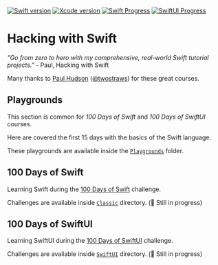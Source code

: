 [![Swift version][swift_badge]][swift_release_notes]
[![Xcode version][xcode_badge]][xcode_website]
[![Swift Progress][swift_progress]][swift_current_day]
[![SwiftUI Progress][swiftui_progress]][swiftui_current_day]

# Hacking with Swift

_"Go from zero to hero with my comprehensive, real-world Swift tutorial projects."_ - Paul, Hacking with Swift

Many thanks to [Paul Hudson](https://twitter.com/twostraws) ([@twostraws](https://github.com/twostraws)) for these great courses.

## Playgrounds

This section is common for _100 Days of Swift_ and _100 Days of SwiftUI_ courses.

Here are covered the first 15 days with the basics of the Swift language.

These playgrounds are available inside the [`Playgrounds`](Playgrounds) folder.

## 100 Days of Swift

Learning Swift during the [100 Days of Swift](https://www.hackingwithswift.com/100) challenge.

Challenges are available inside [`Classic`](Classic) directory. (🚧 Still in progress)

## 100 Days of SwiftUI

Learning SwiftUI during the [100 Days of SwiftUI](https://www.hackingwithswift.com/100/swiftui) challenge.

Challenges are available inside [`SwiftUI`](SwiftUI) directory. (🚧 Still in progress)

[swift_release_notes]: https://swift.org/blog/swift-5-5-released/
[swift_badge]: https://img.shields.io/badge/Swift-5.5-FA7343?logo=swift

[xcode_website]: https://developer.apple.com/xcode/
[xcode_badge]: https://img.shields.io/badge/Xcode-13.2-1575F9?style=flat&logo=Xcode

[swift_current_day]: https://www.hackingwithswift.com/100/66
[swift_progress]: https://img.shields.io/badge/100%20Days%20of%20Swift-66-D64D42

[swiftui_current_day]: https://www.hackingwithswift.com/100/swiftui/33
[swiftui_progress]: https://img.shields.io/badge/100%20Days%20of%20SwiftUI-33-3463DA
